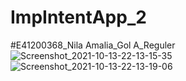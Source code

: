 # ImpIntentApp_2
#E41200368_Nila Amalia_Gol A_Reguler
![Screenshot_2021-10-13-22-13-15-35](https://user-images.githubusercontent.com/74764135/137164628-028ab077-081d-43bf-8a05-24416bdea0e5.jpg)
![Screenshot_2021-10-13-22-13-19-06](https://user-images.githubusercontent.com/74764135/137164645-5dc46deb-475e-47de-9c60-90926d205ad4.jpg)

